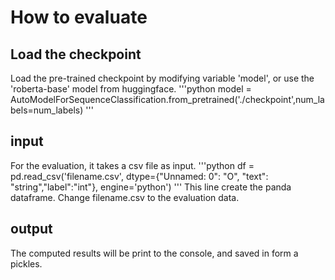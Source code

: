 # How to evaluate


## Load the checkpoint

Load the pre-trained checkpoint by modifying variable 'model', or use the 'roberta-base' model from huggingface.
'''python
model = AutoModelForSequenceClassification.from_pretrained('./checkpoint',num_labels=num_labels)
'''

## input
For the evaluation, it takes a csv file as input. 
'''python
df = pd.read_csv('filename.csv', dtype={"Unnamed: 0": "O", "text": "string","label":"int"}, engine='python')
'''
This line create the panda dataframe. Change filename.csv to the evaluation data.

## output
The computed results will be print to the console, and saved in form a pickles.
